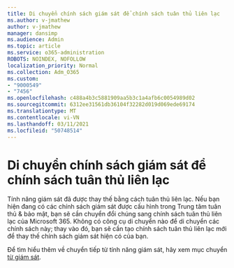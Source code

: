 ```yaml
---
title: Di chuyển chính sách giám sát để chính sách tuân thủ liên lạc
ms.author: v-jmathew
author: v-jmathew
manager: dansimp
ms.audience: Admin
ms.topic: article
ms.service: o365-administration
ROBOTS: NOINDEX, NOFOLLOW
localization_priority: Normal
ms.collection: Adm_O365
ms.custom:
- "9000549"
- "7456"
ms.openlocfilehash: c488a4b3c5881909aa5b3c1a4afb6c0054989d02
ms.sourcegitcommit: 6312ee31561db36104f32282d019d069ede69174
ms.translationtype: MT
ms.contentlocale: vi-VN
ms.lasthandoff: 03/11/2021
ms.locfileid: "50748514"
---
```

# <a name="migrate-supervision-policies-to-communication-compliance-policies"></a>Di chuyển chính sách giám sát để chính sách tuân thủ liên lạc

Tính năng giám sát đã được thay thế bằng cách tuân thủ liên lạc. Nếu bạn hiện đang có các chính sách giám sát được cấu hình trong Trung tâm tuân thủ & bảo mật, bạn sẽ cần chuyển đổi chúng sang chính sách tuân thủ liên lạc của Microsoft 365. Không có công cụ di chuyển nào để di chuyển các chính sách này; thay vào đó, bạn sẽ cần tạo chính sách tuân thủ liên lạc mới để thay thế chính sách giám sát hiện có của bạn.

Để tìm hiểu thêm về chuyển tiếp từ tính năng giám sát, hãy xem mục chuyển [từ giám sát](https://go.microsoft.com/fwlink/?linkid=2128750).
